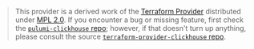 > This provider is a derived work of the [Terraform Provider](https://github.com/ClickHouse/terraform-provider-clickhouse)
> distributed under [MPL 2.0](https://www.mozilla.org/en-US/MPL/2.0/). If you encounter a bug or missing feature,
> first check the [`pulumi-clickhouse` repo](https://github.com/pulumiverse/pulumi-clickhouse/issues); however, if that doesn't turn up anything,
> please consult the source [`terraform-provider-clickhouse` repo](https://github.com/ClickHouse/terraform-provider-clickhouse/issues).
